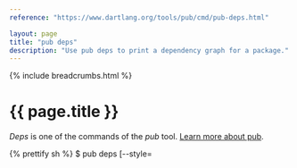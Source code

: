 ```yaml
---
reference: "https://www.dartlang.org/tools/pub/cmd/pub-deps.html"

layout: page
title: "pub deps"
description: "Use pub deps to print a dependency graph for a package."
---
```


{% include breadcrumbs.html %}

# {{ page.title }}

_Deps_ is one of the commands of the _pub_ tool.
[Learn more about pub](/tools/pub/).

{% prettify sh %}
$ pub deps [--style=<style>]
{% endprettify %}

This command prints the dependency graph for a package.
The graph includes both the
[immediate dependencies](../glossary.html#immediate-dependency)
that the package uses (as specified in the pubspec), as well as the
[transitive dependencies](../glossary.html#transitive-dependency)
pulled in by the immediate dependencies.

The dependency information is printed as a tree, a list, or a compact
list.

For example, the pubspec for the markdown_converter example specifies
the following dependencies:

{% prettify none %}
dependencies:
  barback: ^0.15.2
  markdown: ^0.7.2
{% endprettify %}

Here's an example of the `pub deps` output for markdown_converter:

{% prettify none %}
$ pub deps
markdown_converter 0.0.0
|-- barback 0.15.2+6
|   |-- collection 1.1.2
|   |-- path 1.3.6
|   |-- pool 1.1.0
|   |   '-- stack_trace...
|   |-- source_span 1.2.0
|   |   '-- path...
|   '-- stack_trace 1.4.2
|       '-- path...
'-- markdown 0.7.2
{% endprettify %}

## Options {#options}

For options that apply to all pub commands, see
[Global options](/tools/pub/cmd/#global-options).

`--style=<style>` or `-s <style>`
: Optional. How the output should be displayed. The options are:
`compact`, `tree`, or `list`. The default is tree.

<aside class="alert alert-info" markdown="1">
*Problems?*
See [Troubleshooting Pub](../troubleshoot.html).
</aside>

